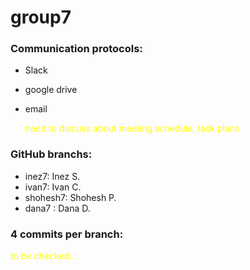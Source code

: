 # group7  

### Communication protocols:  
- Slack
- google drive
- email
  
  <span style="color:yellow">need to discuss about meeting schedule, task plans</span>  


### GitHub branchs:
- inez7: Inez S. 
- ivan7: Ivan C.
- shohesh7: Shohesh P.
- dana7 : Dana D.

### 4 commits per branch:  
<span style="color:yellow">to be checked...</span>   
 

